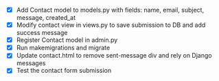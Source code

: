 - [x] Add Contact model to models.py with fields: name, email, subject, message, created_at
- [x] Modify contact view in views.py to save submission to DB and add success message
- [x] Register Contact model in admin.py
- [x] Run makemigrations and migrate
- [x] Update contact.html to remove sent-message div and rely on Django messages
- [x] Test the contact form submission
